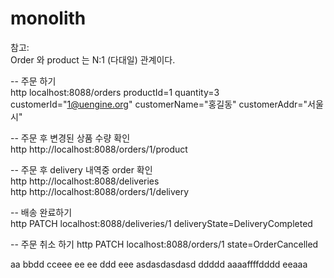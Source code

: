 # monolith
참고:  
Order 와 product 는 N:1 (다대일) 관계이다.  


-- 주문 하기  
http localhost:8088/orders productId=1 quantity=3 customerId="1@uengine.org" customerName="홍길동" customerAddr="서울시"

-- 주문 후 변경된 상품 수량 확인  
http http://localhost:8088/orders/1/product  

-- 주문 후 delivery 내역중 order  확인  
http http://localhost:8088/deliveries  
http http://localhost:8088/orders/1/delivery  

-- 배송 완료하기  
http PATCH localhost:8088/deliveries/1 deliveryState=DeliveryCompleted


-- 주문 취소 하기
http PATCH localhost:8088/orders/1 state=OrderCancelled

aa
bbdd
cceee
ee
ee
ddd
eee
asdasdasdasd
ddddd
aaaaffffdddd
eeaaa
